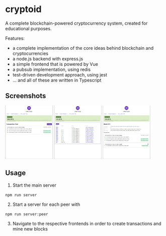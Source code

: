 # cryptoid

A complete blockchain-powered cryptocurrency system, created for educational purposes.

Features:
  * a complete implementation of the core ideas behind blockchain and cryptocurrencies
  * a node.js backend with express.js
  * a simple frontend that is powered by Vue
  * a pubsub implementation, using redis
  * test-driven development approach, using jest
  * ... and all of these are written in Typescript

## Screenshots

<a href="./.github/readme/transaction-pool.webp">
<img src="./.github/readme/transaction-pool.webp" width="30%"></a>

<a href="./.github/readme/block-list.webp">
<img src="./.github/readme/block-list.webp" width="30%"></a>

<a href="./.github/readme/block-details.webp">
<img src="./.github/readme/block-details.webp" width="30%"></a>


## Usage <a name = "usage"></a>

1. Start the main server

```
npm run server
```

2. Start a server for each peer with 
```
npm run server:peer
```

3. Navigate to the respective frontends in order to create transactions and mine new blocks
